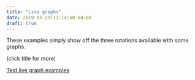 ```yaml
---
title: "Live graphs"
date: 2019-05-29T13:14:50-04:00
draft: true
---
```


These examples simply show off the three rotations available with some graphs.

(click title for more)
<!--more-->

[Test live graph examples](http://demo.webwork.rochester.edu/webwork2/liveGraph_test/)